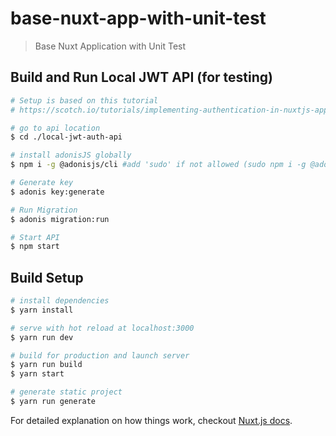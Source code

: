 # base-nuxt-app-with-unit-test

> Base Nuxt Application with Unit Test

## Build and Run Local JWT API (for testing)
``` bash
# Setup is based on this tutorial
# https://scotch.io/tutorials/implementing-authentication-in-nuxtjs-app

# go to api location
$ cd ./local-jwt-auth-api

# install adonisJS globally 
$ npm i -g @adonisjs/cli #add 'sudo' if not allowed (sudo npm i -g @adonisjs/cli)

# Generate key
$ adonis key:generate

# Run Migration
$ adonis migration:run

# Start API
$ npm start
```

## Build Setup

``` bash
# install dependencies
$ yarn install

# serve with hot reload at localhost:3000
$ yarn run dev

# build for production and launch server
$ yarn run build
$ yarn start

# generate static project
$ yarn run generate
```


For detailed explanation on how things work, checkout [Nuxt.js docs](https://nuxtjs.org).
